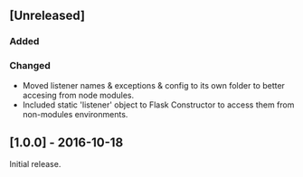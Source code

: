 ## [Unreleased]
### Added
### Changed
- Moved listener names & exceptions & config to its own folder to better accesing from node modules.
- Included static 'listener' object to Flask Constructor to access them from non-modules environments.

## [1.0.0] - 2016-10-18
Initial release.
